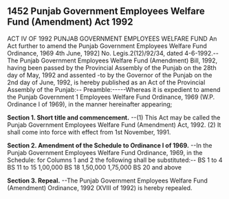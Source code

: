## 1452 Punjab Government Employees Welfare Fund (Amendment) Act 1992
 
ACT IV OF 1992
PUNJAB GOVERNMENT EMPLOYEES WELFARE FUND
An Act further to amend the Punjab Government
Employees Welfare Fund Ordinance, 1969
4th June, 1992]
No. Legis.2(12)/92/34, dated 4-6-1992.--The Punjab Government Employees Welfare Fund (Amendment) Bill, 1992, having been passed by the Provincial Assembly of the Punjab on the 28th day of May, 1992 and assented -to by the Governor of the Punjab on the 2nd day of June, 1992, is hereby published as an Act of the Provincial Assembly of the Punjab:--
Preamble:-----Whereas it is expedient to amend the Punjab Government 1 Employees Welfare Fund Ordinance, 1969 (W.P. Ordinance I of 1969), in the manner hereinafter appearing;

**Section 1. Short title and commencement.**
--(1) This Act may be called the Punjab Government Employees Welfare Fund (Amendment) Act, 1992.
   (2) It shall come into force with effect from 1st November, 1991.

 

**Section 2. Amendment of the Schedule to Ordinance I of 1969.**
--In the Punjab Government Employees Welfare Fund Ordinance, 1969, in the Schedule: for Columns 1 and 2 the following shall be substituted:--
   BS 1 to 4
   BS 11 to 15
   1,00,000
   BS 18
   1,50,000
   1,75,000
   BS 20 and above

 

**Section 3. Repeal.**
--The Punjab Government Employees Welfare Fund (Amendment) Ordinance, 1992 (XVIII of 1992) is hereby repealed.


